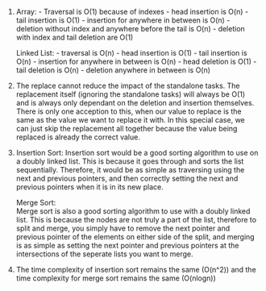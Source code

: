 1. 
    Array:
        - Traversal is O(1) because of indexes
        - head insertion is O(n)
        - tail insertion is O(1)
        - insertion for anywhere in between is O(n)
        - deletion without index and anywhere before the tail is O(n)
        - deletion with index and tail deletion are O(1)



    Linked List:
        - traversal is O(n)
        - head insertion is O(1)
        - tail insertion is O(n)
        - insertion for anywhere in between is O(n)
        - head deletion is O(1)
        - tail deletion is O(n)
        - deletion anywhere in between is O(n)

2. 
    The replace cannot reduce the impact of the standalone tasks. The replacement itself (ignoring the standalone tasks) will always be O(1) and is always only dependant on the deletion and insertion themselves. There is only one acception to this, when our value to replace is the same as the value we want to replace it with. In this special case, we can just skip the replacement all together because the value being replaced is already the correct value.

3. 
    Insertion Sort:
        Insertion sort would be a good sorting algorithm to use on a doubly linked list. This is because it goes through and sorts the list sequentially. Therefore, it would be as simple as traversing using the next and previous pointers, and then correctly setting the next and previous pointers when it is in its new place.

    Merge Sort:  
        Merge sort is also a good sorting algorithm to use with a doubly linked list. This is because the nodes are not truly a part of the list, therefore to split and merge, you simply have to remove the next pointer and previous pointer of the elements on either side of the split, and merging is as simple as setting the next pointer and previous pointers at the intersections of the seperate lists you want to merge. 

4.  
    The time complexity of insertion sort remains the same (O(n^2)) and the time complexity for merge sort remains the same (O(nlogn))
